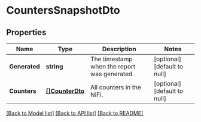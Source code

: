 # CountersSnapshotDto

## Properties
Name | Type | Description | Notes
------------ | ------------- | ------------- | -------------
**Generated** | **string** | The timestamp when the report was generated. | [optional] [default to null]
**Counters** | [**[]CounterDto**](CounterDTO.md) | All counters in the NiFi. | [optional] [default to null]

[[Back to Model list]](../README.md#documentation-for-models) [[Back to API list]](../README.md#documentation-for-api-endpoints) [[Back to README]](../README.md)


